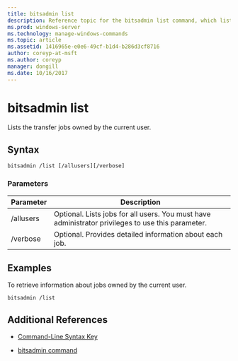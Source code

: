 ```yaml
---
title: bitsadmin list
description: Reference topic for the bitsadmin list command, which lists the transfer jobs owned by the current user.
ms.prod: windows-server
ms.technology: manage-windows-commands
ms.topic: article
ms.assetid: 1416965e-e0e6-49cf-b1d4-b286d3cf8716
author: coreyp-at-msft
ms.author: coreyp
manager: dongill
ms.date: 10/16/2017
---
```


# bitsadmin list

Lists the transfer jobs owned by the current user.

## Syntax

```
bitsadmin /list [/allusers][/verbose]
```

### Parameters

| Parameter | Description |
| -------------- | -------------- |
| /allusers | Optional. Lists jobs for all users. You must have administrator privileges to use this parameter. |
| /verbose | Optional. Provides detailed information about each job. |

## Examples

To retrieve information about jobs owned by the current user.

```
bitsadmin /list
```

## Additional References

- [Command-Line Syntax Key](command-line-syntax-key.md)

- [bitsadmin command](bitsadmin.md)
